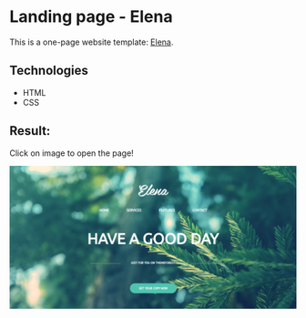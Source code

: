 # Landing page - Elena
This is a one-page website template: [Elena](https://dimatarhan.github.io/elena/).
## Technologies
+ HTML
+ CSS
## Result:
Click on image to open the page!

[![home](https://github.com/dimaTarhan/elena/blob/master/elena-example.png)](https://dimatarhan.github.io/elena/)
